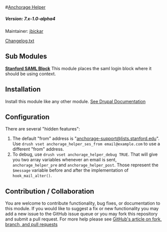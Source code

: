 #[Anchorage Helper](https://github.com/SU-SWS/anchorage_helper)
##### Version: 7.x-1.0-alpha4

Maintainer: [jbickar](https://github.com/jbickar)

[Changelog.txt](CHANGELOG.txt)

Sub Modules
---

**[Stanford SAML Block](https://github.com/SU-SWS/anchorage_helper/tree/7.x-1/modules/stanford_saml_block)**
This module places the saml login block where it should be using context.


Installation
---

Install this module like any other module. [See Drupal Documentation](https://drupal.org/documentation/install/modules-themes/modules-7)

Configuration
---

There are several "hidden features":

1. The default "from" address is "anchorage-support@lists.stanford.edu". Use `drush vset anchorage_helper_ses_from email@example.com` to use a different "from" address.
2. To debug, use `drush vset anchorage_helper_debug TRUE`. That will give you two array variables whenever an email is sent, `anchorage_helper_pre` and `anchorage_helper_post`. Those represent the `$message` variable before and after the implementation of `hook_mail_alter()`.



Contribution / Collaboration
---

You are welcome to contribute functionality, bug fixes, or documentation to this module. If you would like to suggest a fix or new functionality you may add a new issue to the GitHub issue queue or you may fork this repository and submit a pull request. For more help please see [GitHub's article on fork, branch, and pull requests](https://help.github.com/articles/using-pull-requests)
